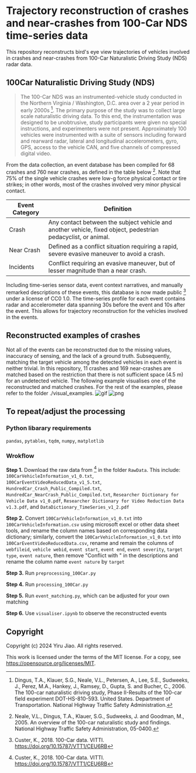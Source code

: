# Trajectory reconstruction of crashes and near-crashes from 100-Car NDS time-series data
This repository reconstructs bird's eye view trajectories of vehicles involved in crashes and near-crashes from 100-Car Naturalistic Driving Study (NDS) radar data.

## 100Car Naturalistic Driving Study (NDS)
>The 100-Car NDS was an instrumented-vehicle study conducted in the Northern Virginia / Washington, D.C. area over a 2 year period in early 2000s [^1]. The primary purpose of the study was to collect large scale naturalistic driving data. To this end, the instrumentation was designed to be unobtrusive, study participants were given no special instructions, and experimenters were not present. Approximately 100 vehicles were instrumented with a suite of sensors including forward and rearward radar, lateral and longitudinal accelerometers, gyro, GPS, access to the vehicle CAN, and five channels of compressed digital video. 
[^1]: Dingus, T.A., Klauer, S.G., Neale, V.L., Petersen, A., Lee, S.E., Sudweeks, J., Perez, M.A., Hankey, J., Ramsey, D., Gupta, S. and Bucher, C., 2006. The 100-car naturalistic driving study, Phase II-Results of the 100-car field experiment DOT-HS-810-593. United States. Department of Transportation. National Highway Traffic Safety Administration.

From the data collection, an event database has been compiled for 68 crashes and 760 near crashes, as defined in the table below [^2]. Note that 75% of the single vehicle crashes were low-g force physical contact or tire strikes; in other words, most of the crashes involved very minor physical contact. 
[^2]: Neale, V.L., Dingus, T.A., Klauer, S.G., Sudweeks, J. and Goodman, M., 2005. An overview of the 100-car naturalistic study and findings. National Highway Traffic Safety Administration, 05-0400.

|Event Category | Definition|
|---|---|
| Crash | Any contact between the subject vehicle and another vehicle, fixed object, pedestrian pedacyclist, or animal. |
| Near Crash | Defined as a conflict situation requiring a rapid, severe evasive maneuver to avoid a crash. |
| Incidents | Conflict requiring an evasive maneuver, but of lesser magnitude than a near crash. |

Including time-series sensor data, event context narratives, and manually remarked descriptions of these events, this database is now made public [^3] under a license of CC0 1.0. The time-series profile for each event contains radar and accelerometer data spanning 30s before the event and 10s after the event. This allows for trajectory reconstruction for the vehicles involved in the events.
[^3]: Custer, K., 2018. 100-Car data. VITTI. https://doi.org/10.15787/VTT1/CEU6RB

## Reconstructed examples of crashes
Not all of the events can be reconstructed due to the missing values, inaccuracy of sensing, and the lack of a ground truth. Subsequently, matching the target vehicle among the detected vehicles in each event is neither trivial. In this repository, 11 crashes and 169 near-crashes are matched based on the restriction that there is not sufficient space (4.5 m) for an undetected vehicle. The following example visualises one of the reconstructed and matched crashes. For the rest of the examples, please refer to the folder ./visual_examples.
![gif](./visual_examples/event_8360.gif)
![png](./ProcessedData/plots_ekf/Crash/8360.png)

## To repeat/adjust the processing
### Python libarary requirements
`pandas`, `pytables`, `tqdm`, `numpy`, `matplotlib`

### Wrokflow
**Step 1.** Download the raw data from [^3] in the folder `RawData`. This include: `100CarVehicleInformation_v1_0.txt`, `100CarEventVideoReducedData_v1_5.txt`, `HundredCar_Crash_Public_Compiled.txt`, `HundredCar_NearCrash_Public_Compiled.txt`, `Researcher Dictionary for Vehicle Data v1_0.pdf`, `Researcher Dictionary for Video Reduction Data v1.3.pdf`, and `DataDictionary_TimeSeries_v1_2.pdf`

**Step 2.** Convert `100CarVehicleInformation_v1_0.txt` into `100CarVehicleInformation.csv` using microsoft excel or other data sheet tools, and rename the column names based on corresponding data dictionary; similarly, convert the `100CarVehicleInformation_v1_0.txt` into `100CarEventVideoReducedData.csv`, rename and remain the columns of `webfileid`, `vehicle webid`, `event start`, `event end`, `event severity`, `target type`, `event nature`, then remove "Conflict with " in the descriptions and rename the column name `event nature` by `target`

**Step 3.** Run `preprocessing_100Car.py`

**Step 4.** Run `processing_100Car.py`

**Step 5.** Run `event_matching.py`, which can be adjusted for your own matching

**Step 6.** Use `visualiser.ipynb` to observe the reconstructed events

## Copyright
Copyright (c) 2024 Yiru Jiao. All rights reserved.

This work is licensed under the terms of the MIT license. For a copy, see <https://opensource.org/licenses/MIT>.
